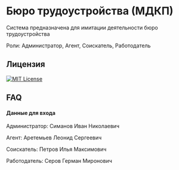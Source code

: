 
# Бюро трудоустройства (МДКП)

Система предназначена для имитации деятельности бюро трудоустройства

Роли: Администратор, Агент, Соискатель, Работодатель


## Лицензия
[![MIT License](https://img.shields.io/badge/License-MIT-green.svg)](https://choosealicense.com/licenses/mit/)


## FAQ

#### Данные для входа

Администратор: Симанов Иван Николаевич

Агент: Аретемьев Леонид Сергеевич

Соискатель: Петров Илья Максимович

Работодатель: Серов Герман Миронович